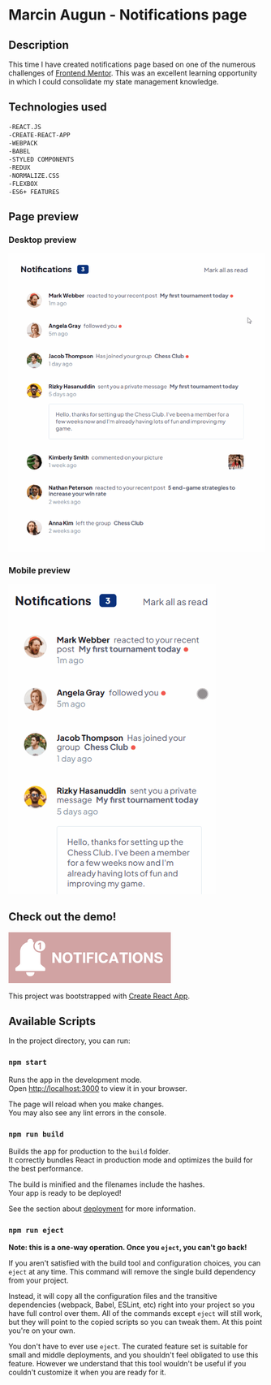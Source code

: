 # Marcin Augun - Notifications page

## Description

This time I have created notifications page based on one of the numerous challenges of [Frontend Mentor](https://www.frontendmentor.io/home). This was an excellent learning opportunity in which I could consolidate my state management knowledge.
## Technologies used

    -REACT.JS
    -CREATE-REACT-APP
    -WEBPACK
    -BABEL
    -STYLED COMPONENTS
    -REDUX
    -NORMALIZE.CSS
    -FLEXBOX
    -ES6+ FEATURES

## Page preview

### Desktop preview

![](notifications-react-desktop-preview.gif)

### Mobile preview

![](notifications-react-mobile-preview.gif)

 ## Check out the demo!

[![](/notifications-readme-icon.png)](https://marcin10lw.github.io/news-page-react/)

This project was bootstrapped with [Create React App](https://github.com/facebook/create-react-app).
 

## Available Scripts

In the project directory, you can run:

### `npm start`

Runs the app in the development mode.\
Open [http://localhost:3000](http://localhost:3000) to view it in your browser.

The page will reload when you make changes.\
You may also see any lint errors in the console.

### `npm run build`

Builds the app for production to the `build` folder.\
It correctly bundles React in production mode and optimizes the build for the best performance.

The build is minified and the filenames include the hashes.\
Your app is ready to be deployed!

See the section about [deployment](https://facebook.github.io/create-react-app/docs/deployment) for more information.

### `npm run eject`

**Note: this is a one-way operation. Once you `eject`, you can't go back!**

If you aren't satisfied with the build tool and configuration choices, you can `eject` at any time. This command will remove the single build dependency from your project.

Instead, it will copy all the configuration files and the transitive dependencies (webpack, Babel, ESLint, etc) right into your project so you have full control over them. All of the commands except `eject` will still work, but they will point to the copied scripts so you can tweak them. At this point you're on your own.

You don't have to ever use `eject`. The curated feature set is suitable for small and middle deployments, and you shouldn't feel obligated to use this feature. However we understand that this tool wouldn't be useful if you couldn't customize it when you are ready for it.